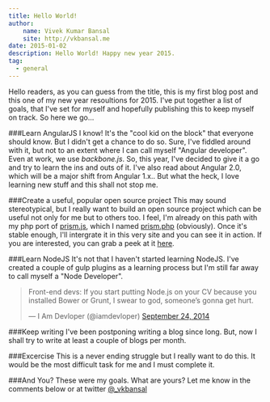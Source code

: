```yaml
---
title: Hello World!
author: 
    name: Vivek Kumar Bansal
    site: http://vkbansal.me
date: 2015-01-02
description: Hello World! Happy new year 2015.
tag:
  - general
---
```

Hello readers, as you can guess from the title, this is my first blog post and this one of my new year resoultions for 2015. I've put together a list of goals, that I've set for myself and hopefully publishing this to keep myself on track. So here we go...

###Learn AngularJS
I know! It's the "cool kid on the block" that everyone should know. But I didn't get a chance to do so. Sure, I've fiddled around with it, but not to an extent where I can call myself "Angular developer". Even at work, we use *backbone.js*. So, this year, I've decided to give it a go and try to learn the ins and outs of it. I've also read about Angular 2.0, which will be a major shift from Angular 1.x.. But what the heck, I love learning new stuff and this shall not stop me.

###Create a useful, popular open source project
This may sound stereotypical, but I really want to build an open source project which can be useful not only for me but to others too. I feel, I'm already on this path with my php port of [prism.js](http://prismjs.com),  which I named [prism.php](https://github.com/vkbansal/prism.php) (obviously). Once it's stable enough, I'll intergrate it in this very site and you can see it in action. If you are interested, you can grab a peek at it [here](http://vkbansal.github.io/prism.php/).

###Learn NodeJS
It's not that I haven't started learning NodeJS. I've created a couple of gulp plugins as a learning process but I'm still far away to call myself a "Node Developer".
<blockquote class="twitter-tweet" lang="en"><p>Front-end devs: If you start putting Node.js on your CV because you installed Bower or Grunt, I swear to god, someone’s gonna get hurt.</p>&mdash; I Am Devloper (@iamdevloper) <a href="https://twitter.com/iamdevloper/status/514797811716861953">September 24, 2014</a></blockquote>
<script async src="//platform.twitter.com/widgets.js" charset="utf-8"></script>

###Keep writing
I've been postponing writing a blog since long. But, now I shall try to write at least a couple of blogs per month.

###Excercise
This is a never ending struggle but I really want to do this. It would be the most difficult task for me and I must complete it.

###And You?
These were my goals. What are yours? Let me know in the comments below or at twitter [@_vkbansal](https://twitter.com/_vkbansal)

